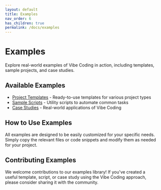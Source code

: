 ```yaml
---
layout: default
title: Examples
nav_order: 6
has_children: true
permalink: /docs/examples
---
```


# Examples

Explore real-world examples of Vibe Coding in action, including templates, sample projects, and case studies.

## Available Examples

- [Project Templates](./project-templates) - Ready-to-use templates for various project types
- [Sample Scripts](./sample-scripts) - Utility scripts to automate common tasks
- [Case Studies](./case-studies) - Real-world applications of Vibe Coding

## How to Use Examples

All examples are designed to be easily customized for your specific needs. Simply copy the relevant files or code snippets and modify them as needed for your project.

## Contributing Examples

We welcome contributions to our examples library! If you've created a useful template, script, or case study using the Vibe Coding approach, please consider sharing it with the community.

